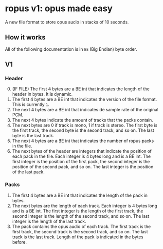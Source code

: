 # ropus v1: opus made easy

A new file format to store opus audio in stacks of 10 seconds.

## How it works

All of the following documentation is in `BE` (Big Endian) byte order.

## V1

### Header

0. (IF FILE) The first 4 bytes are a BE int that indicates the length of the header in bytes. It is dynamic.
1. The first 4 bytes are a BE int that indicates the version of the file format. This is currently `1`.
2. The next 4 bytes are a BE int that indicates de sample rate of the original PCM.
3. The next 4 bytes indicate the amount of tracks that the packs contain.
4. The next bytes are 0 if track is mono, 1 if track is stereo. The first byte is the first track, the second byte is the second track, and so on. The last byte is the last track.
5. The next 4 bytes are a BE int that indicates the number of ropus packs in the file.
6. The next bytes of the header are integers that indicate the position of each pack in the file. Each integer is 4 bytes long and is a BE int. The first integer is the position of the first pack, the second integer is the position of the second pack, and so on. The last integer is the position of the last pack.

### Packs

1. The first 4 bytes are a BE int that indicates the length of the pack in bytes.
2. The next bytes are the length of each track. Each integer is 4 bytes long and is a BE int. The first integer is the length of the first track, the second integer is the length of the second track, and so on. The last integer is the length of the last track.
3. The pack contains the opus audio of each track. The first track is the first track, the second track is the second track, and so on. The last track is the last track. Length of the pack is indicated in the bytes before.
